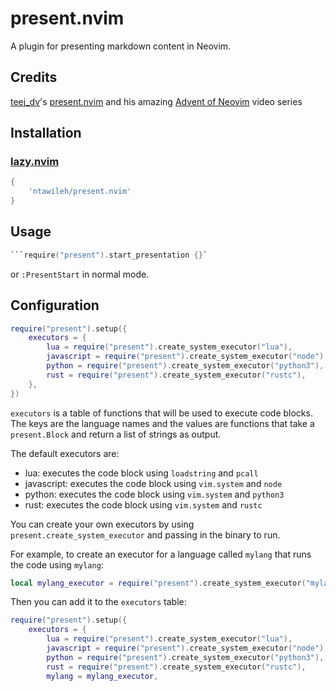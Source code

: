 # present.nvim

A plugin for presenting markdown content in Neovim.

## Credits

[teej_dv](https://github.com/teej_dv)'s [present.nvim](https://github.com/teej_dv/present.nvim) and his amazing [Advent of Neovim](https://www.youtube.com/watch?v=VGid4aN25iI) video series

## Installation

### [lazy.nvim](https://github.com/folke/lazy.nvim)

```lua
{
    'ntawileh/present.nvim'
}
```

## Usage

````lua
```require("present").start_presentation {}`
````

or `:PresentStart` in normal mode.

## Configuration

```lua
require("present").setup({
    executors = {
        lua = require("present").create_system_executor("lua"),
        javascript = require("present").create_system_executor("node"),
        python = require("present").create_system_executor("python3"),
        rust = require("present").create_system_executor("rustc"),
    },
})
```

`executors` is a table of functions that will be used to execute code blocks. The keys are the language names and the values are functions that take a `present.Block` and return a list of strings as output.

The default executors are:

- lua: executes the code block using `loadstring` and `pcall`
- javascript: executes the code block using `vim.system` and `node`
- python: executes the code block using `vim.system` and `python3`
- rust: executes the code block using `vim.system` and `rustc`

You can create your own executors by using `present.create_system_executor` and passing in the binary to run.

For example, to create an executor for a language called `mylang` that runs the code using `mylang`:

```lua
local mylang_executor = require("present").create_system_executor("mylang")
```

Then you can add it to the `executors` table:

```lua
require("present").setup({
    executors = {
        lua = require("present").create_system_executor("lua"),
        javascript = require("present").create_system_executor("node"),
        python = require("present").create_system_executor("python3"),
        rust = require("present").create_system_executor("rustc"),
        mylang = mylang_executor,
```

